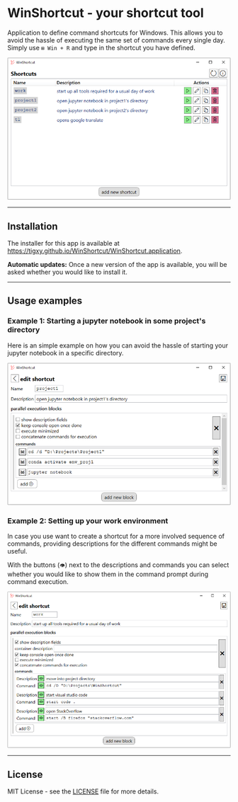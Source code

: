 # WinShortcut - your shortcut tool

Application to define command shortcuts for Windows. This allows you to avoid the hassle of executing the same set of commands every single day. Simply use `⊞ Win + R` and type in the shortcut you have defined.

![App's shortcut overview](resources/overview.png)

---

## Installation
The installer for this app is available at https://tigxy.github.io/WinShortcut/WinShortcut.application.

**Automatic updates:** Once a new version of the app is available, you will be asked whether you would like to install it.

---

## Usage examples
### Example 1: Starting a jupyter notebook in some project's directory 
Here is an simple example on how you can avoid the hassle of starting your jupyter notebook in a specific directory.

![Individual shortcut overview](resources/simple-example.png)

### Example 2: Setting up your work environment
In case you use want to create a shortcut for a more involved sequence of commands, providing descriptions for the different commands might be useful.

With the buttons (`👁`) next to the descriptions and commands you can select whether you would like to show them in the command prompt during command execution.

![Individual shortcut overview with descriptions](resources/example-with-descriptions.png)

---

## License
MIT License - see the [LICENSE](LICENSE) file for more details.
